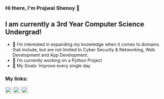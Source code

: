 ### Hi there, I'm Prajwal Shenoy 👋

## I am currently a 3rd Year Computer Science Undergrad!

- 🔭 I’m interested in expanding my knowledge when it comes to domains that include, but are not limited to Cyber Security & Networking, Web Development and App Development.
- 🌱 I’m currently working on a Python Project
- 🥅 My Goals: Improve every single day

### My links:

[<img src="https://image.flaticon.com/icons/png/512/174/174857.png" width="22px">](https://www.linkedin.com/in/prajwal-shenoy-76a8991a7/)
[<img src="https://upload.wikimedia.org/wikipedia/commons/thumb/e/e7/Instagram_logo_2016.svg/768px-Instagram_logo_2016.svg.png" width="22px">](https://www.instagram.com/_prajwal.shenoy_/)
[<img src="https://www.freepnglogos.com/uploads/gmail-email-logo-png-16.png" width="22px">](prajwalshenoy42@gmail.com)

<!---
prajwal-shenoy42/prajwal-shenoy42 is a ✨ special ✨ repository because its `README.md` (this file) appears on your GitHub profile.
You can click the Preview link to take a look at your changes.
--->
